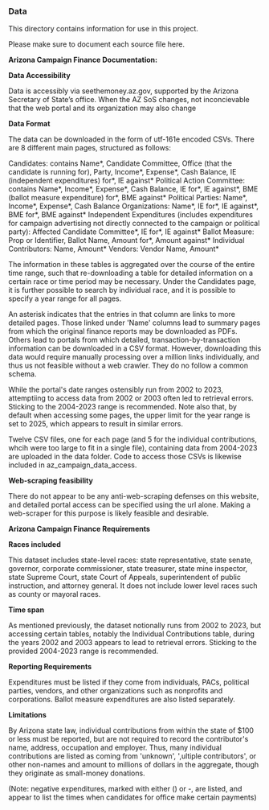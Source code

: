 ### Data

This directory contains information for use in this project. 

Please make sure to document each source file here.

**Arizona Campaign Finance Documentation:**

**Data Accessibility**

Data is accessibly via seethemoney.az.gov, supported by the Arizona Secretary of State’s office. When the AZ SoS changes, not inconcievable that the web portal and its organization may also change

**Data Format**

The data can be downloaded in the form of utf-161e encoded CSVs. There are 8 different main pages, structured as follows:

Candidates: contains Name*, Candidate Committee, Office (that the candidate is running for), Party, Income*, Expense*, Cash Balance, IE (independent expenditures) for*, IE against*
Political Action Committee: contains Name*, Income*, Expense*, Cash Balance, IE for*, IE against*, BME (ballot measure expenditure) for*, BME against*
Political Parties: Name*, Income*, Expense*, Cash Balance
Organizations: Name*, IE for*, IE against*, BME for*, BME against*
Independent Expenditures (includes expenditures for campaign advertising not directly connected to the campaign or political party): Affected Candidate Committee*, IE for*, IE against*
Ballot Measure: Prop or Identifier, Ballot Name, Amount for*, Amount against*
Individual Contributors: Name, Amount*
Vendors: Vendor Name, Amount*

The information in these tables is aggregated over the course of the entire time range, such that re-downloading a table for detailed information on a certain race or time period may be necessary. Under the Candidates page, it is further possible to search by individual race, and it is possible to specify a year range for all pages. 

An asterisk indicates that the entries in that column are links to more detailed pages. Those linked under 'Name' columns lead to summary pages from which the original finance reports may be downloaded as PDFs. Others lead to portals from which detailed, transaction-by-transaction information can be downloaded in a CSV format. However, downloading this data would require manually processing over a million links individually, and thus us not feasible without a web crawler. They do no follow a common schema. 

While the portal's date ranges ostensibly run from 2002 to 2023, attemptiing to access data from 2002 or 2003 often led to retrieval errors. Sticking to the 2004-2023 range is recommended. Note also that, by default when accessing some pages, the upper limit for the year range is set to 2025, which appears to result in similar errors. 

Twelve CSV files, one for each page (and 5 for the individual contributions, whcih were too large to fit in a single file), containing data from 2004-2023 are uploaded in the data folder. Code to access those CSVs is likewise included in az_campaign_data_access. 

**Web-scraping feasibility**

There do not appear to be any anti-web-scraping defenses on this website, and detailed portal access can be specified using the url alone. Making a web-scraper for this purpose is likely feasible and desirable. 


**Arizona Campaign Finance Requirements**

**Races included**

This dataset includes state-level races: state representative, state senate, governor, corporate commissioner, state treasurer, state mine inspector, state Supreme Court, state Court of Appeals, superintendent of public instruction, and attorney general. It does not include lower level races such as county or mayoral races. 

**Time span**

As mentioned previously, the dataset notionally runs from 2002 to 2023, but accessing certain tables, notably the Individual Contributions table, during the years 2002 and 2003 appears to lead to retrieval errors. Sticking to the provided 2004-2023 range is recommended. 

**Reporting Requirements**

Expenditures must be listed if they come from individuals, PACs, political parties, vendors, and other organizations such as nonprofits and corporations. 
Ballot measure expenditures are also listed separately. 

**Limitations**

By Arizona state law, individual contributions from within the state of $100 or less must be reported, but are not required to record the contributor's name, address, occupation and employer. Thus, many individual contributions are listed as coming from 'unknown', ',ultiple contributors', or other non-names and amount to millions of dollars in the aggregate, though they originate as small-money donations. 

(Note: negative expenditures, marked with either () or -, are listed, and appear to list the times when candidates for office make certain payments)


